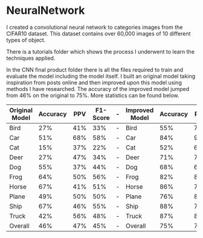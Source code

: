 # NeuralNetwork
I created a convolutional neural network to categories images from the CIFAR10 dataset. This dataset contains over 60,000 images of 10 different types of object.

There is a tutorials folder which shows the process I underwent to learn the techniques applied.

In the CNN final product folder there is all the files required to train and evaluate the model including the model itself. I built an original model taking inspiration from posts online and then improved upon this model using methods I have researched.
The accuracy of the improved model jumped from 46% on the original to 75%. More statistics can be found below.

| Original Model | Accuracy | PPV | F1-Score | \- | Improved Model | Accuracy | PPV | F1-Score |
| -------------- | -------- | --- | -------- | -- | -------------- | -------- | --- | -------- |
| Bird           | 27%      | 41% | 33%      | \- | Bird           | 55%      | 73% | 63%      |
| Car            | 51%      | 68% | 58%      | \- | Car            | 84%      | 91% | 87%      |
| Cat            | 15%      | 37% | 22%      | \- | Cat            | 52%      | 61% | 56%      |
| Deer           | 27%      | 47% | 34%      | \- | Deer           | 71%      | 70% | 70%      |
| Dog            | 55%      | 37% | 44%      | \- | Dog            | 68%      | 64% | 66%      |
| Frog           | 64%      | 50% | 56%      | \- | Frog           | 82%      | 80% | 81%      |
| Horse          | 67%      | 41% | 51%      | \- | Horse          | 86%      | 71% | 78%      |
| Plane          | 49%      | 50% | 50%      | \- | Plane          | 76%      | 80% | 78%      |
| Ship           | 67%      | 46% | 55%      | \- | Ship           | 88%      | 77% | 83%      |
| Truck          | 42%      | 56% | 48%      | \- | Truck          | 87%      | 80% | 83%      |
| Overall        | 46%      | 47% | 45%      | \- | Overall        | 75%      | 75% | 74%      |
